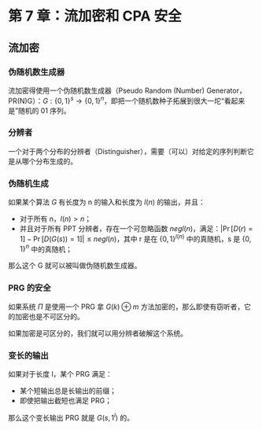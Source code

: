 # 第 7 章：流加密和 CPA 安全

## 流加密

### 伪随机数生成器

流加密得使用一个伪随机数生成器（Pseudo Random (Number) Generator，PR(N)G）：$G: \{0, 1\}^s \to \{0, 1\}^n$，即把一个随机数种子拓展到很大一坨“看起来是”随机的 01 序列。

### 分辨者

一个对于两个分布的分辨者（Distinguisher），需要（可以）对给定的序列判断它是从哪个分布生成的。

### 伪随机生成

如果某个算法 $G$ 有长度为 n 的输入和长度为 $l(n)$ 的输出，并且：

- 对于所有 n，$l(n) > n$；
- 并且对于所有 PPT 分辨者，存在一个可忽略函数 $negl(n)$，满足：$|\Pr[D(r) = 1] - \Pr[D(G(s)) = 1]| \leq negl(n)$，其中 r 是在 $\{0, 1\}^{l(n)}$ 中的真随机，s 是 $\{0, 1\}^{n}$ 中的真随机；

那么这个 G 就可以被叫做伪随机数生成器。

### PRG 的安全

如果系统 $\Pi$ 是使用一个 PRG 拿 $G(k) \oplus m$ 方法加密的，那么即使有窃听者，它的加密也是不可区分的。

如果加密是可区分的，我们就可以用分辨者破解这个系统。

### 变长的输出

如果对于长度 l，某个 PRG 满足：

- 某个短输出总是长输出的前缀；
- 即使把输出截短也满足 PRG；

那么这个变长输出 PRG 就是 $G(s, 1^l)$ 的。
